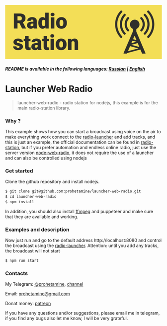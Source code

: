 ![logo](https://github.com/prohetamine/radio-station/blob/main/media/logo.png)

##### README is available in the following languages: [Russian](https://github.com/prohetamine/launcher-web-radio/blob/main/README/russian.md) | [English](https://github.com/prohetamine/launcher-web-radio/blob/main/README.md)


# Launcher Web Radio

> launcher-web-radio - radio station for nodejs, this example is for the main radio-station library.

### Why ?
This example shows how you can start a broadcast using voice on the air to make everything work connect to the [radio-launcher](https://github.com/prohetamine/radio-launcher) and add tracks, and this is just an example, the official documentation can be found in [radio-station](https://github.com/prohetamine/radio-station), but if you prefer automation and endless online radio, just use the server version [node-web-radio](https://github.com/prohetamine/node-web-radio), it does not require the use of a launcher and can also be controlled using nodejs

### Get started

Clone the github repository and install nodejs.

```sh
$ git clone git@github.com:prohetamine/launcher-web-radio.git
$ cd launcher-web-radio
$ npm install
```

In addition, you should also install [ffmpeg](https://ffmpeg.org/download.html) and puppeteer and make sure that they are available and working.

### Examples and description

Now just run and go to the default address http://localhost:8080 and control the broadcast using the [radio-launcher](https://github.com/prohetamine/radio-launcher). Attention: until you add any tracks, the broadcast will not start

```sh
$ npm run start
```

### Contacts

My Telegram: [@prohetamine](https://t.me/prohetamine), [channel](https://t.me/prohetamines)

Email: prohetamine@gmail.com

Donat money: [patreon](https://www.patreon.com/prohetamine)

If you have any questions and/or suggestions, please email me in telegram, if you find any bugs also let me know, I will be very grateful.
